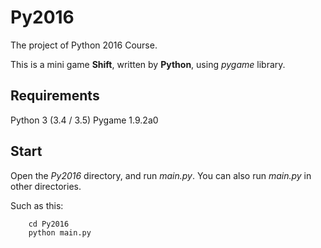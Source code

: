 # Py2016

The project of Python 2016 Course.

This is a mini game **Shift**, written by **Python**, using *pygame* library.

## Requirements

Python 3 (3.4 / 3.5)
Pygame 1.9.2a0

## Start

Open the *Py2016* directory, and run *main.py*.
You can also run *main.py* in other directories.

Such as this:

```     
    cd Py2016
    python main.py
```
